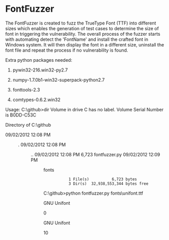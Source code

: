 FontFuzzer
==========

The FontFuzzer is created to fuzz the TrueType Font (TTF) into different sizes which enables the generation of test cases to determine the size of font in triggering the vulnerability. The overall process of the fuzzer starts with automating detect the 'FontName' and install the crafted font in Windows system. It will then display the font in a different size, uninstall the font file and repeat the process if no vulnerability is found.

Extra python packages needed:
1. pywin32-216.win32-py2.7

2. numpy-1.7.0b1-win32-superpack-python2.7
3. fonttools-2.3
4. comtypes-0.6.2.win32

Usage:
C:\github>dir
 Volume in drive C has no label.
 Volume Serial Number is B0DD-C53C

 Directory of C:\github

09/02/2012  12:08 PM    <DIR>          .
09/02/2012  12:08 PM    <DIR>          ..
09/02/2012  12:08 PM             6,723 fontfuzzer.py
09/02/2012  12:09 PM    <DIR>          fonts
            
               1 File(s)          6,723 bytes
               3 Dir(s)  32,938,553,344 bytes free

C:\github>python fontfuzzer.py fonts\unifont.ttf

GNU Unifont

0

GNU Unifont

10
